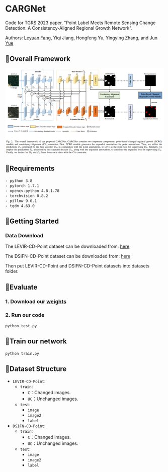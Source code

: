 # CARGNet
Code for TGRS 2023 paper, "Point Label Meets Remote Sensing Change Detection: A Consistency-Aligned Regional Growth Network".

Authors: [Leyuan Fang](https://scholar.google.com/citations?hl=en&user=Gfa4nasAAAAJ), Yiqi Jiang, Hongfeng Yu, Yingying Zhang, and [Jun Yue](https://scholar.google.com.hk/citations?hl=zh-CN&user=epXQ1RwAAAAJ)
## 📖Overall Framework
![markdown](./images/framework.jpg)
## 📖Requirements
```
- python 3.8
- pytorch 1.7.1
- opencv-python 4.8.1.78
- torchvision 0.8.2
- pillow 9.0.1
- tqdm 4.63.0
```
## 📖Getting Started
### Data Download
The LEVIR-CD-Point dataset can be downloaded from: [here](https://pan.baidu.com/s/1bV1TCNxbloJveqh1eG3a7w?pwd=dskl) 

The DSIFN-CD-Point dataset can be downloaded from: [here](https://pan.baidu.com/s/12wkHXxStmlrgcNk3yMdqyA?pwd=dlst) 

Then put LEVIR-CD-Point and DSIFN-CD-Point datasets into datasets folder.
## 📖Evaluate
### 1. Download our [weights](https://pan.baidu.com/s/1RkEPaV-hGVjVn0eSQ3Dbqw?pwd=xthc)
### 2. Run our code
```
python test.py
```
## 📖Train our network 
```
python train.py
```
## 📖Dataset Structure
* `LEVIR-CD-Point`:
    * `train`:
      * `C`：Changed images.
      * `UC`：Unchanged images.
    * `test`:
      * `image`
      * `image2`
      * `label`
* `DSIFN-CD-Point`:
    * `train`:
      * `C`：Changed images.
      * `UC`：Unchanged images.
    * `test`:
      * `image`
      * `image2`
      * `label`
